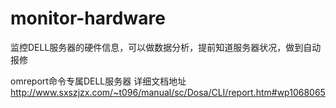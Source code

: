 # monitor-hardware
监控DELL服务器的硬件信息，可以做数据分析，提前知道服务器状况，做到自动报修

omreport命令专属DELL服务器
详细文档地址
http://www.sxszjzx.com/~t096/manual/sc/Dosa/CLI/report.htm#wp1068065
